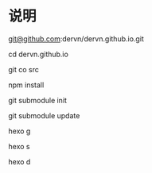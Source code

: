 # 说明

git@github.com:dervn/dervn.github.io.git

cd dervn.github.io

git co src

npm install 

git submodule init

git submodule update

hexo g

hexo s

hexo d
